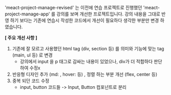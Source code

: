'meact-project-manage-revised' 는 이전에 연습 프로젝트로 진행했던 'meact-project-manage-app' 를 강의를 보며 개선한 프로젝트입니다. 강의 내용을 그대로 반영 하기 보다는 기존에 연습시 작성한 코드에서 개선이 필요하다 생각한 부분만 변경 하였습니다.

**[ 주요 개선 사항 ]**
1. 기존에 잘 모르고 사용했던 html tag (div, section 등) 를 의미와 기능에 맞는 tag (main, ul 등) 로 변경
   - 강의에서 input 을 p 태그로 감싸는 내용이 있었으나, div가 더 적합하다 판단하여 수정x
2. 반응형 디자인 추가 (md: , hover: 등) , 정렬 하는 부분 개선 (flex, center 등)
3. 중복 되던 코드 수정
   - input, button 코드들 -> Input, Button 컴포넌트로 분리

